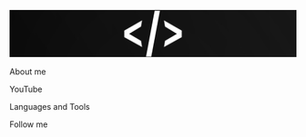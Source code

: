 [![Header](https://github.com/Zhailay/Zhailay/blob/main/assets/Header.jpg)](https://www.youtube.com/channel/UCMKq8gI3tSFtM0cGUeu4p8g)

About me

YouTube

Languages and Tools

Follow me